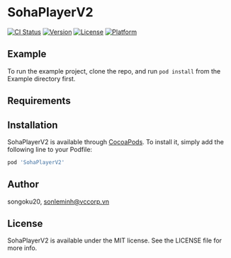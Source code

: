 # SohaPlayerV2

[![CI Status](https://img.shields.io/travis/songoku20/SohaPlayerV2.svg?style=flat)](https://travis-ci.org/songoku20/SohaPlayerV2)
[![Version](https://img.shields.io/cocoapods/v/SohaPlayerV2.svg?style=flat)](https://cocoapods.org/pods/SohaPlayerV2)
[![License](https://img.shields.io/cocoapods/l/SohaPlayerV2.svg?style=flat)](https://cocoapods.org/pods/SohaPlayerV2)
[![Platform](https://img.shields.io/cocoapods/p/SohaPlayerV2.svg?style=flat)](https://cocoapods.org/pods/SohaPlayerV2)

## Example

To run the example project, clone the repo, and run `pod install` from the Example directory first.

## Requirements

## Installation

SohaPlayerV2 is available through [CocoaPods](https://cocoapods.org). To install
it, simply add the following line to your Podfile:

```ruby
pod 'SohaPlayerV2'
```

## Author

songoku20, sonleminh@vccorp.vn

## License

SohaPlayerV2 is available under the MIT license. See the LICENSE file for more info.
